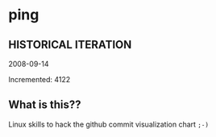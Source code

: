 # ping

## HISTORICAL ITERATION
2008-09-14

Incremented: 4122

## What is this?? 
Linux skills to hack the github commit visualization chart `;-)`
